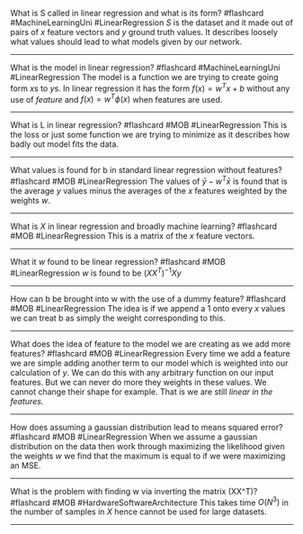 What is S called in linear regression and what is its form?  #flashcard #MachineLearningUni #LinearRegression
	$S$ is the dataset and it made out of pairs of $x$ feature vectors and $y$ ground truth values. It describes loosely what values should lead to what models given by our network.

---
What is the model in linear regression?  #flashcard #MachineLearningUni #LinearRegression
	The model is a function we are trying to create going form $x$s to $y$s. In linear regression it has the form $f(x)=w^Tx+b$ without any use of *feature* and $f(x)=w^T\phi(x)$ when features are used.

---
What is L in linear regression?  #flashcard #MOB #LinearRegression 
	This is the loss or just some function we are trying to minimize as it describes how badly out model fits the data.

---
What values is found for b in standard linear regression without features?  #flashcard #MOB #LinearRegression 
	The values of $\bar y-w^T\bar x$ is found that is the average $y$ values minus the averages of the $x$ features weighted by the weights $w$.

---
What is $X$ in linear regression and broadly machine learning?  #flashcard #MOB #LinearRegression 
	This is a matrix of the $x$ feature vectors. 

---
What it $w$ found to be linear regression?  #flashcard #MOB #LinearRegression 
	$w$ is found to be $(XX^T)^{-1}Xy$ 

---
How can b be brought into w with the use of a dummy feature?  #flashcard #MOB #LinearRegression 
	The idea is if we append a 1 onto every $x$ values we can treat b as simply the weight corresponding to this.

---
What does the idea of feature to the model we are creating as we add more features?  #flashcard #MOB #LinearRegression 
	Every time we add a feature we are simple adding another term to our model which is weighted into our calculation of $y$. We can do this with any arbitrary function on our input features. But we can never do more they weights in these values. We cannot change their shape for example. That is we are still *linear in the features*.

---
How does assuming a gaussian distribution lead to means squared error?  #flashcard #MOB #LinearRegression 
	When we assume a gaussian distribution on the data then work through maximizing the likelihood given the weights $w$ we find that the maximum is equal to if we were maximizing an MSE.

---
What is the problem with finding w via inverting the matrix (XX^T)?  #flashcard #MOB #HardwareSoftwareArchitecture 
	This takes time $O(N^3)$ in the number of samples in $X$ hence cannot be used for large datasets.

---
	